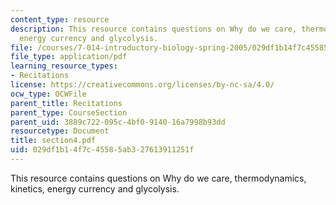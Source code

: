 ```yaml
---
content_type: resource
description: This resource contains questions on Why do we care, thermodynamics, kinetics,
  energy currency and glycolysis.
file: /courses/7-014-introductory-biology-spring-2005/029df1b14f7c45585ab327613911251f_section4.pdf
file_type: application/pdf
learning_resource_types:
- Recitations
license: https://creativecommons.org/licenses/by-nc-sa/4.0/
ocw_type: OCWFile
parent_title: Recitations
parent_type: CourseSection
parent_uid: 3889c722-095c-4bf0-9140-16a7998b93dd
resourcetype: Document
title: section4.pdf
uid: 029df1b1-4f7c-4558-5ab3-27613911251f
---
```

This resource contains questions on Why do we care, thermodynamics, kinetics, energy currency and glycolysis.